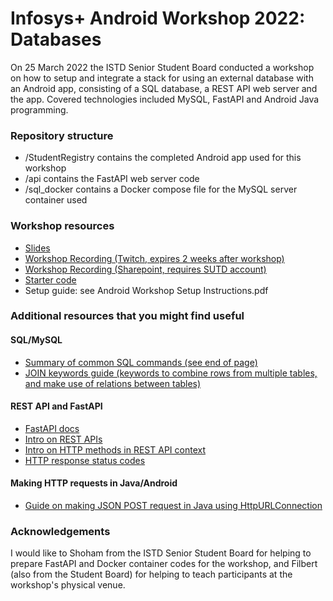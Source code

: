 # Infosys+ Android Workshop 2022: Databases

On 25 March 2022 the ISTD Senior Student Board conducted a workshop on how to setup and integrate a stack for using an external database with an Android app, consisting of a SQL database, a REST API web server and the app. Covered technologies included MySQL, FastAPI and Android Java programming.

### Repository structure

- /StudentRegistry contains the completed Android app used for this workshop
- /api contains the FastAPI web server code
- /sql_docker contains a Docker compose file for the MySQL server container used

### Workshop resources

- [Slides](https://docs.google.com/presentation/d/16GJkgiQ9oRC_JZBGMvpowuVJpXY9cDb7Pk0-8GO3H7M/edit#slide=id.g11ecb63cae4_0_352)
- [Workshop Recording (Twitch, expires 2 weeks after workshop)](https://www.twitch.tv/videos/1436027311)
- [Workshop Recording (Sharepoint, requires SUTD account)](https://sutdapac-my.sharepoint.com/:v:/g/personal/sean_gunawan_mymail_sutd_edu_sg/EdIy_CTkfktKjoFleto-x1UBSWuQs4aooSiAh8s0UV7EWA?e=fOffWg)
- [Starter code](https://github.com/naffins/infosysPlus_android_workshop_starter)
- Setup guide: see Android Workshop Setup Instructions.pdf

### Additional resources that you might find useful

#### SQL/MySQL
- [Summary of common SQL commands (see end of page)](https://www.w3schools.com/sql/sql_syntax.asp)
- [JOIN keywords guide (keywords to combine rows from multiple tables, and make use of relations between tables)](https://www.w3schools.com/sql/sql_join.asp)

#### REST API and FastAPI
- [FastAPI docs](https://fastapi.tiangolo.com/)
- [Intro on REST APIs](https://www.redhat.com/en/topics/api/what-is-a-rest-api)
- [Intro on HTTP methods in REST API context](https://www.restapitutorial.com/lessons/httpmethods.html)
- [HTTP response status codes](https://developer.mozilla.org/en-US/docs/Web/HTTP/Status)

#### Making HTTP requests in Java/Android
- [Guide on making JSON POST request in Java using HttpURLConnection](https://www.baeldung.com/httpurlconnection-post)

### Acknowledgements

I would like to Shoham from the ISTD Senior Student Board for helping to prepare FastAPI and Docker container codes for the workshop, and Filbert (also from the Student Board) for helping to teach participants at the workshop's physical venue.